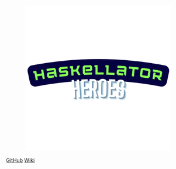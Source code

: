 <p align = "center"> <img src="assets/haskellator_icon.png" height="400px" width="400px" /> </p>

[GitHub](https://github.com/UnBParadigmas2023-1-Turma02/haskellator_heroes)
[Wiki](./README.md)